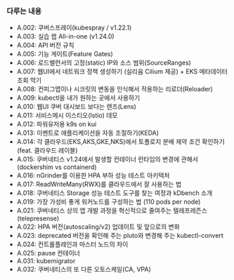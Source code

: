 ### 다루는 내용 
- A.002: 쿠버스프레이(kubespray / v1.22.1)
- A.003: 실습 랩 All-in-one (v1.24.0)
- A.004: API 버전 규칙
- A.005: 기능 게이트(Feature Gates)
- A.006: 로드밸런서의 고정(static) IP와 소스 범위(SourceRanges)
- A.007: 웹UI에서 네트워크 정책 생성하기 (실리움 Cilium 제공) + EKS 메타데이터 조회 막기
- A.008: 컨피그맵이나 시크릿의 변동을 인식해서 적용하는 리로더(Reloader)
- A.009: kubectl을 내가 원하는 곳에서 사용하기 
- A.010: 웹UI 쿠버 대시보드 보다는 렌즈(Lens)
- A.011: 서비스메시 이스티오(Istio) 데모 
- A.012: 파워유저용 k9s on kui
- A.013: 이벤트로 애플리케이션을 자동 조절하기(KEDA)
- A.014: 각 클라우드(EKS,AKS,GKE,NKS)에서 토폴로지 분배 제약 조건 확인하기(feat. 클라우드 레이블) 
- A.015: 쿠버네티스 v1.24에서 발생할 컨테이너 런타임의 변경에 관해서 (dockershim vs containerd)
- A.016: nGrinder를 이용한 HPA 부하 성능 테스트 아키택처 
- A.017: ReadWriteMany(RWX)를 클라우드에서 잘 사용하는 법
- A.018: 쿠버네티스 Storage 성능 테스트 도구를 찾는 여정과 kDbench 소개
- A.019: 가장 가성비 좋게 워커노드를 구성하는 법 (110 pods per node) 
- A.021: 쿠버네티스 상의 앱 개발 과정을 혁신적으로 줄여주는 텔레프레즌스(telepresense)
- A.022: HPA 버전(autoscaling/v2) 업데이트 및 앞으로의 변화
- A.023: deprecated 버전을 확인해 주는 pluto와 변경해 주는 kubectl-convert
- A.024: 컨트롤플레인과 마스터 노드의 차이 
- A.025: pause 컨테이너 
- A.031: kubemigrator
- A.032: 쿠버네티스의 또 다른 오토스케일(CA, VPA)
